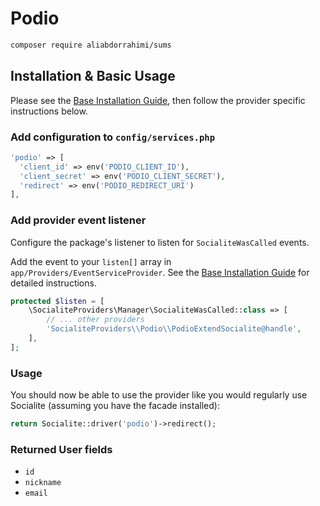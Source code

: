 # Podio

```bash
composer require aliabdorrahimi/sums
```

## Installation & Basic Usage

Please see the [Base Installation Guide](https://socialiteproviders.com/usage/), then follow the provider specific instructions below.

### Add configuration to `config/services.php`

```php
'podio' => [    
  'client_id' => env('PODIO_CLIENT_ID'),  
  'client_secret' => env('PODIO_CLIENT_SECRET'),  
  'redirect' => env('PODIO_REDIRECT_URI') 
],
```

### Add provider event listener

Configure the package's listener to listen for `SocialiteWasCalled` events.

Add the event to your `listen[]` array in `app/Providers/EventServiceProvider`. See the [Base Installation Guide](https://socialiteproviders.com/usage/) for detailed instructions.

```php
protected $listen = [
    \SocialiteProviders\Manager\SocialiteWasCalled::class => [
        // ... other providers
        'SocialiteProviders\\Podio\\PodioExtendSocialite@handle',
    ],
];
```

### Usage

You should now be able to use the provider like you would regularly use Socialite (assuming you have the facade installed):

```php
return Socialite::driver('podio')->redirect();
```

### Returned User fields

- ``id``
- ``nickname``
- ``email``
